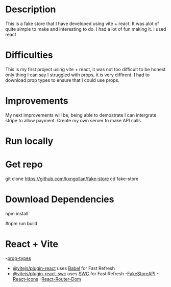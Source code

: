 # Description

This is a fake store that I have developed using vite + react. It was alot of quite simple to make and interesting to do. I had a lot of fun making it. I used react

# Difficulties

This is my first project using vite + react, it was not too difficult to be honest only thing I can say I struggled with props, it is very diffirent. I had to download prop types to ensure that I could use props.

# Improvements

My next improvements will be, being able to demostrate I can intergrate stripe to allow payment. Create my own server to make API calls.

# Run locally

# Get repo

git clone https://github.com/kxngollan/fake-store
cd fake-store

# Download Dependencies

npm install

#npm run build

# React + Vite

-[prop-types](https://www.npmjs.com/package/prop-types)

- [@vitejs/plugin-react](https://github.com/vitejs/vite-plugin-react/blob/main/packages/plugin-react/README.md) uses [Babel](https://babeljs.io/) for Fast Refresh
- [@vitejs/plugin-react-swc](https://github.com/vitejs/vite-plugin-react-swc) uses [SWC](https://swc.rs/) for Fast Refresh -[FakeStoreAPI](https://fakestoreapi.com/) -[React-icons](https://react-icons.github.io/react-icons/) -[React-Router-Dom](https://reactrouter.com/en/main)
